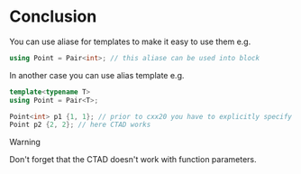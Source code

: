 # Conclusion

You can use aliase for templates to make it easy to use them e.g.
```cpp
using Point = Pair<int>; // this aliase can be used into block
```

In another case you can use alias template e.g.
```cpp
template<typename T>
using Point = Pair<T>;

Point<int> p1 {1, 1}; // prior to cxx20 you have to explicitly specify all type template argumets
Point p2 {2, 2}; // here CTAD works
```

> [!warning]
> Don't forget that the CTAD doesn't work with function parameters.

